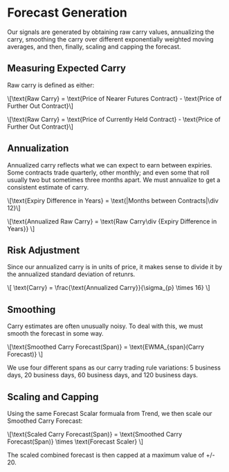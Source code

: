 # Forecast Generation

Our signals are generated by obtaining raw carry values, annualizing the carry, smoothing the carry over different exponentially weighted moving averages, and then, finally, scaling and capping the forecast.

## Measuring Expected Carry

Raw carry is defined as either:

\\[\text{Raw Carry} = \text{Price of Nearer Futures Contract} - \text{Price of Further Out Contract}\\]

\\[\text{Raw Carry} = \text{Price of Currently Held Contract} - \text{Price of Further Out Contract}\\]

## Annualization

Annualized carry reflects what we can expect to earn between expiries. Some contracts trade quarterly, other monthly; and even some that roll usually two but sometimes three months apart. We must annualize to get a consistent estimate of carry.

\\[\text{Expiry Difference in Years} = \text{|Months between Contracts|\div 12}\\]

\\[\text{Annualized Raw Carry} = \text{Raw Carry\div {Expiry Difference in Years}} \\]

## Risk Adjustment

Since our annualized carry is in units of price, it makes sense to divide it by the annualized standard deviation of retunrs. 

\\[ \text{Carry} = \frac{\text{Annualized Carry}}{\sigma_{p} \times 16} \\]

## Smoothing

Carry estimates are often unusually noisy. To deal with this, we must smooth the forecast in some way. 

\\[\text{Smoothed Carry Forecast(Span)} = \text{EWMA_{span}(Carry Forecast)} \\]

We use four different spans as our carry trading rule variations: 5 business days, 20 business days, 60 business days, and 120 business days.

## Scaling and Capping

Using the same Forecast Scalar formuala from Trend, we then scale our Smoothed Carry Forecast:

\\[\text{Scaled Carry Forecast(Span)} = \text{Smoothed Carry Forecast(Span)} \times \text{Forecast Scaler} \\]

The scaled combined forecast is then capped at a maximum value of +/- 20. 